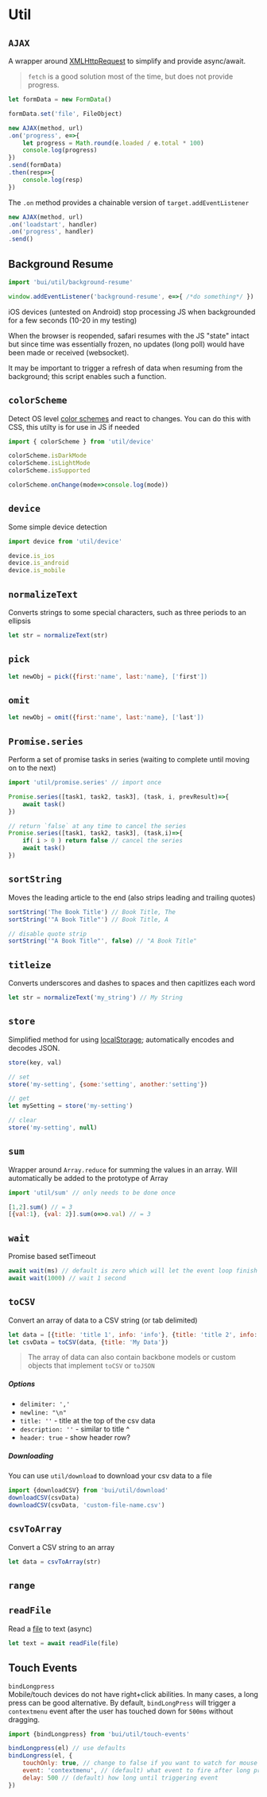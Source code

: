 Util
========

## `AJAX`
A wrapper around [XMLHttpRequest](https://developer.mozilla.org/en-US/docs/Web/API/XMLHttpRequest) to simplify and provide async/await. 

> `fetch` is a good solution most of the time, but does not provide progress.

```js
let formData = new FormData()

formData.set('file', FileObject)

new AJAX(method, url)
.on('progress', e=>{
    let progress = Math.round(e.loaded / e.total * 100)
    console.log(progress)
})
.send(formData)
.then(resp=>{
    console.log(resp)
})
```

The `.on` method provides a chainable version of `target.addEventListener`

```js
new AJAX(method, url)
.on('loadstart', handler)
.on('progress', handler)
.send()
```

## Background Resume

```js
import 'bui/util/background-resume'

window.addEventListener('background-resume', e=>{ /*do something*/ })
```

iOS devices (untested on Android) stop processing JS
when backgrounded for a few seconds (10-20 in my testing)

When the browser is reopended, safari resumes with the JS "state"
intact but since time was essentially frozen, no updates (long poll)
would have been made or received (websocket).

It may be important to trigger a refresh of data when resuming 
from the background; this script enables such a function.

## `colorScheme`
Detect OS level [color schemes](https://developer.mozilla.org/en-US/docs/Web/CSS/@media/prefers-color-scheme) and react to changes. You can do this with CSS, this utilty is for use in JS if needed

```js
import { colorScheme } from 'util/device'

colorScheme.isDarkMode
colorScheme.isLightMode
colorScheme.isSupported

colorScheme.onChange(mode=>console.log(mode))
```

## `device`
Some simple device detection
```js
import device from 'util/device'

device.is_ios
device.is_android
device.is_mobile
```

## `normalizeText`
Converts strings to some special characters, such as three periods to an ellipsis
```js
let str = normalizeText(str)
```

## `pick`

```js
let newObj = pick({first:'name', last:'name}, ['first'])
```

## `omit`

```js
let newObj = omit({first:'name', last:'name}, ['last'])
```

## `Promise.series`
Perform a set of promise tasks in series (waiting to complete until moving on to the next)
```js
import 'util/promise.series' // import once

Promise.series([task1, task2, task3], (task, i, prevResult)=>{
    await task()
})

// return `false` at any time to cancel the series
Promise.series([task1, task2, task3], (task,i)=>{
    if( i > 0 ) return false // cancel the series
    await task()
})
```

## `sortString`
Moves the leading article to the end (also strips leading and trailing quotes)
```js
sortString('The Book Title') // Book Title, The
sortString('"A Book Title"') // Book Title, A

// disable quote strip
sortString('"A Book Title"', false) // "A Book Title"
```

## `titleize`
Converts underscores and dashes to spaces and then capitlizes each word
```js
let str = normalizeText('my_string') // My String
```

## `store`
Simplified method for using [localStorage](https://developer.mozilla.org/en-US/docs/Web/API/Window/localStorage); automatically encodes and decodes JSON.
```js
store(key, val)

// set
store('my-setting', {some:'setting', another:'setting'})

// get
let mySetting = store('my-setting')

// clear
store('my-setting', null)
```

## `sum`
Wrapper around `Array.reduce` for summing the values in an array.
Will automatically be added to the prototype of Array
```js
import 'util/sum' // only needs to be done once

[1,2].sum() // = 3
[{val:1}, {val: 2}].sum(o=>o.val) // = 3
```

## `wait`
Promise based setTimeout
```js
await wait(ms) // default is zero which will let the event loop finish
await wait(1000) // wait 1 second
```

## `toCSV`
Convert an array of data to a CSV string (or tab delimited)
```js
let data = [{title: 'title 1', info: 'info'}, {title: 'title 2', info: 'info'}]
let csvData = toCSV(data, {title: 'My Data'})
```

>The array of data can also contain backbone models or custom objects that implement `toCSV` or `toJSON`

##### Options
- `delimiter: ','`
- `newline: "\n"`
- `title: ''` - title at the top of the csv data
- `description: ''` - similar to title ^ 
- `header: true` - show header row?

##### Downloading
You can use `util/download` to download your csv data to a file

```js
import {downloadCSV} from 'bui/util/download'
downloadCSV(csvData)
downloadCSV(csvData, 'custom-file-name.csv')
```

## `csvToArray`
Convert a CSV string to an array
```js
let data = csvToArray(str)
```

## `range`


## `readFile`
Read a [file](https://developer.mozilla.org/en-US/docs/Web/API/File) to text (async)
```js
let text = await readFile(file)
```

## Touch Events

`bindLongpress`  
Mobile/touch devices do not have right+click abilities. In many cases, a long press can
be good alternative. By default, `bindLongPress` will trigger a `contextmenu` event
after the user has touched down for `500ms` without dragging.

```js
import {bindLongpress} from 'bui/util/touch-events'

bindLongpress(el) // use defaults
bindLongress(el, {
    touchOnly: true, // change to false if you want to watch for mouse long press too
    event: 'contextmenu', // (default) what event to fire after long press
    delay: 500 // (default) how long until triggering event
})
```
